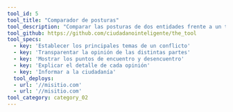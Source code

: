 ```yaml
---
tool_id: 5
tool_title: "Comparador de posturas"
tool_description: "Comparar las posturas de dos entidades frente a un tema, indicando el nivel de acuerdo entre los dos."
tool_github: https://github.com/ciudadanointeligente/the_tool
tool_specs:
  - key: 'Establecer los principales temas de un conflicto'
  - key: 'Transparentar la opinión de las distintas partes'
  - key: 'Mostrar los puntos de encuentro y desencuentro'
  - key: 'Explicar el detalle de cada opinión'
  - key: 'Informar a la ciudadanía'
  tool_deploys:
  - url: '//misitio.com'
  - url: '//misitio.com'
tool_category: category_02
---
```







